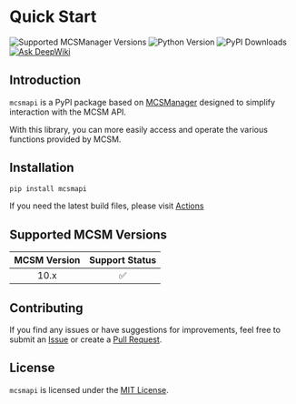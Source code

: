 # Quick Start

![Supported MCSManager Versions](https://img.shields.io/badge/Supported%20MCSManager%20Versions-10.x-blue)
![Python Version](https://img.shields.io/badge/Python%20Version-%3E%3D3.10-blue)
![PyPI Downloads](https://img.shields.io/pypi/dm/mcsmapi)
[![Ask DeepWiki](https://deepwiki.com/badge.svg)](https://deepwiki.com/molanp/mcsmapi)

## Introduction

`mcsmapi` is a PyPI package based on [MCSManager](https://github.com/MCSManager/MCSManager) designed to simplify interaction with the MCSM API.

With this library, you can more easily access and operate the various functions provided by MCSM.

## Installation

```bash
pip install mcsmapi
```

If you need the latest build files, please visit
[Actions](https://github.com/molanp/mcsmapi/actions/workflows/auto-build.yml)

## Supported MCSM Versions

| MCSM Version | Support Status |
| :----------: | :------------: |
|     10.x     |       ✅       |

## Contributing

If you find any issues or have suggestions for improvements, feel free to submit an [Issue](https://github.com/molanp/mcsmapi/issues) or create a [Pull Request](https://github.com/molanp/mcsmapi/pulls).

## License

`mcsmapi` is licensed under the [MIT License](https://opensource.org/licenses/MIT).
